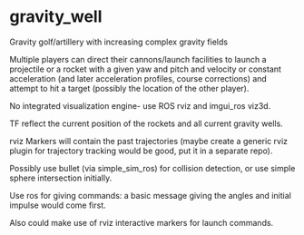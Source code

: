 # gravity_well
Gravity golf/artillery with increasing complex gravity fields

Multiple players can direct their cannons/launch facilities to launch a projectile or a rocket with a given yaw and pitch and velocity or constant acceleration (and later acceleration profiles, course corrections) and attempt to hit a target (possibly the location of the other player).

No integrated visualization engine- use ROS rviz and imgui_ros viz3d.

TF reflect the current position of the rockets and all current gravity wells.

rviz Markers will contain the past trajectories (maybe create a generic rviz plugin for trajectory tracking would be good, put it in a separate repo).

Possibly use bullet (via simple_sim_ros) for collision detection, or use simple sphere intersection initially.

Use ros for giving commands: a basic message giving the angles and initial impulse would come first.

Also could make use of rviz interactive markers for launch commands.
